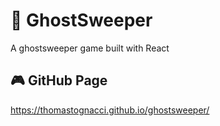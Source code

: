# 👻 GhostSweeper

A ghostsweeper game built with React

## 🎮 GitHub Page

https://thomastognacci.github.io/ghostsweeper/
